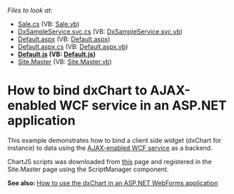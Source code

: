 <!-- default file list -->
*Files to look at*:

* [Sale.cs](./CS/DxSample/DAL/BO/Sale.cs) (VB: [Sale.vb](./VB/DxSample/DAL/BO/Sale.vb))
* [DxSampleService.svc.cs](./CS/DxSample/DAL/DxSampleService.svc.cs) (VB: [DxSampleService.svc.vb](./VB/DxSample/DAL/DxSampleService.svc.vb))
* [Default.aspx](./CS/DxSample/Default.aspx) (VB: [Default.aspx](./VB/DxSample/Default.aspx))
* [Default.aspx.cs](./CS/DxSample/Default.aspx.cs) (VB: [Default.aspx.vb](./VB/DxSample/Default.aspx.vb))
* **[Default.js](./CS/DxSample/Scripts/Default.js) (VB: [Default.js](./VB/DxSample/Scripts/Default.js))**
* [Site.Master](./CS/DxSample/Site.Master) (VB: [Site.Master.vb](./VB/DxSample/Site.Master.vb))
<!-- default file list end -->
# How to bind dxChart to AJAX-enabled WCF service in an ASP.NET application


<p>This example demonstrates how to bind a client side widget (dxChart for instance) to data using the <a href="http://msdn.microsoft.com/en-us/library/bb924552%28v=vs.100%29.aspx"><u>AJAX-enabled WCF service</u></a> as a backend.</p><p>ChartJS scripts was downloaded from <a href="http://chartjs.devexpress.com/Download">this</a> page and registered in the Site.Master page using the ScriptManager component.</p><p><strong>See </strong><strong>also:</strong><strong> </strong><a href="https://www.devexpress.com/Support/Center/p/E4470">How to use the dxChart in an ASP.NET WebForms application</a></p>

<br/>


